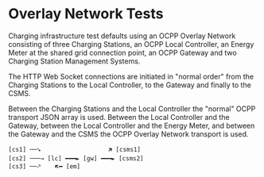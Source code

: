 # Overlay Network Tests

Charging infrastructure test defaults using an OCPP Overlay Network
consisting of three Charging Stations, an OCPP Local Controller, an
Energy Meter at the shared grid connection point, an OCPP Gateway
and two Charging Station Management Systems.

The HTTP Web Socket connections are initiated in "normal order" from
the Charging Stations to the Local Controller, to the Gateway and
finally to the CSMS.

Between the Charging Stations and the Local Controller the "normal"
OCPP transport JSON array is used. Between the Local Controller and
the Gateway, between the Local Controller and the Energy Meter, and
between the Gateway and the CSMS the OCPP Overlay Network transport
is used.

```
[cs1] ──⭨                   🡵 [csms1]
[cs2] ───→ [lc] ━━━► [gw] ━━━► [csms2]
[cs3] ──🡕    🡴━ [em]
```
